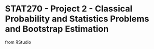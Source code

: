 # STAT270 - Project 2 - Classical Probability and Statistics Problems and Bootstrap Estimation

from RStudio
